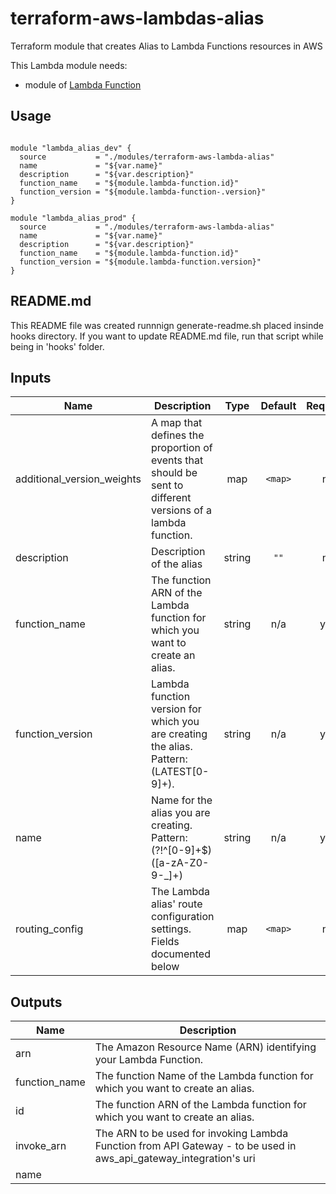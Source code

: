 
# terraform-aws-lambdas-alias

Terraform module that creates Alias to Lambda Functions resources in AWS

This Lambda module needs:
  * module of [Lambda Function](https://registry.terraform.io/modules/corpit-consulting-public/lambda-function-mod/aws/0.1.1)

## Usage

```hcl

module "lambda_alias_dev" {
  source           = "./modules/terraform-aws-lambda-alias"
  name             = "${var.name}"
  description      = "${var.description}"
  function_name    = "${module.lambda-function.id}"
  function_version = "${module.lambda-function-.version}"
}

module "lambda_alias_prod" {
  source           = "./modules/terraform-aws-lambda-alias"
  name             = "${var.name}"
  description      = "${var.description}"
  function_name    = "${module.lambda-function.id}"
  function_version = "${module.lambda-function.version}"
}

```

## README.md
This README file was created runnnign generate-readme.sh placed insinde hooks directory.
If you want to update README.md file, run that script while being in 'hooks' folder.
## Inputs

| Name | Description | Type | Default | Required |
|------|-------------|:----:|:-----:|:-----:|
| additional\_version\_weights | A map that defines the proportion of events that should be sent to different versions of a lambda function. | map | `<map>` | no |
| description | Description of the alias | string | `""` | no |
| function\_name | The function ARN of the Lambda function for which you want to create an alias. | string | n/a | yes |
| function\_version | Lambda function version for which you are creating the alias. Pattern: (LATEST[0-9]+). | string | n/a | yes |
| name | Name for the alias you are creating. Pattern: (?!^[0-9]+$)([a-zA-Z0-9-_]+) | string | n/a | yes |
| routing\_config | The Lambda alias' route configuration settings. Fields documented below | map | `<map>` | no |

## Outputs

| Name | Description |
|------|-------------|
| arn | The Amazon Resource Name (ARN) identifying your Lambda Function. |
| function\_name | The function Name of the Lambda function for which you want to create an alias. |
| id | The function ARN of the Lambda function for which you want to create an alias. |
| invoke\_arn | The ARN to be used for invoking Lambda Function from API Gateway - to be used in aws_api_gateway_integration's uri |
| name |  |


